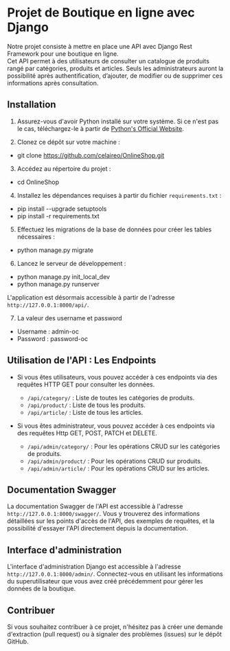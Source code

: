 # Projet de Boutique en ligne avec Django

Notre projet consiste à mettre en place une API avec Django Rest Framework pour une boutique en ligne.  
Cet API permet à des utilisateurs de consulter un catalogue de produits rangé par catégories, produits et articles. 
Seuls les administrateurs auront la possibilité après authentification, d’ajouter, de modifier ou de supprimer ces informations après consultation. 


## Installation

1. Assurez-vous d'avoir Python installé sur votre système. Si ce n'est pas le cas, téléchargez-le à partir de [Python's Official Website](https://www.python.org/downloads/).


2. Clonez ce dépôt sur votre machine :

- git clone https://github.com/celaireo/OnlineShop.git

3. Accédez au répertoire du projet :
- cd OnlineShop


4. Installez les dépendances requises à partir du fichier `requirements.txt` :
- pip install --upgrade setuptools
- pip install -r requirements.txt


5. Effectuez les migrations de la base de données pour créer les tables nécessaires :
- python manage.py migrate


6. Lancez le serveur de développement :
- python manage.py init_local_dev
- python manage.py runserver

L'application est désormais accessible à partir de l'adresse `http://127.0.0.1:8000/api/`.

7. La valeur des username et password
- Username : admin-oc
- Password : password-oc 

## Utilisation de l'API : Les Endpoints

* Si vous êtes utilisateurs, vous pouvez accéder à ces endpoints via des requêtes HTTP GET pour consulter les données.
  - `/api/category/` : Liste de toutes les catégories de produits.
  - `/api/product/` : Liste de tous les produits.
  - `/api/article/` : Liste de tous les articles.

* Si vous êtes administrateur, vous pouvez accéder à ces endpoints via des requêtes Http GET, POST, PATCH et DELETE.
  - `/api/admin/category/` : Pour les opérations CRUD sur les catégories de produits.
  - `/api/admin/product/` : Pour les opérations CRUD sur produits.
  - `/api/admin/article/` : Pour les opérations CRUD sur les articles.

## Documentation Swagger

La documentation Swagger de l'API est accessible à l'adresse `http://127.0.0.1:8000/swagger/`. Vous y trouverez des informations détaillées sur les points d'accès de l'API, des exemples de requêtes, et la possibilité d'essayer l'API directement depuis la documentation.

## Interface d'administration

L'interface d'administration Django est accessible à l'adresse `http://127.0.0.1:8000/admin/`. Connectez-vous en utilisant les informations du superutilisateur que vous avez créé précédemment pour gérer les données de la boutique.

## Contribuer

Si vous souhaitez contribuer à ce projet, n'hésitez pas à créer une demande d'extraction (pull request) ou à signaler des problèmes (issues) sur le dépôt GitHub.



